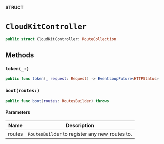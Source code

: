 **STRUCT**

# `CloudKitController`

```swift
public struct CloudKitController: RouteCollection
```

## Methods
### `token(_:)`

```swift
public func token(_ request: Request) -> EventLoopFuture<HTTPStatus>
```

### `boot(routes:)`

```swift
public func boot(routes: RoutesBuilder) throws
```

#### Parameters

| Name | Description |
| ---- | ----------- |
| routes | `RoutesBuilder` to register any new routes to. |